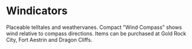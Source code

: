# Windicators
Placeable telltales and weathervanes.
Compact "Wind Compass" shows wind relative to compass directions.
Items can be purchased at Gold Rock City, Fort Aestrin and Dragon Cliffs.
